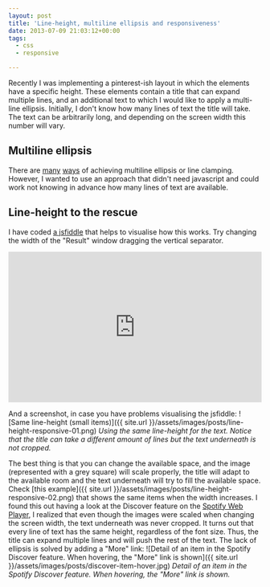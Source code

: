 ```yaml
---
layout: post
title: 'Line-height, multiline ellipsis and responsiveness'
date: 2013-07-09 21:03:12+00:00
tags:
  - css
  - responsive

---
```


Recently I was implementing a pinterest-ish layout in which the elements have a specific height. These elements contain a title that can expand multiple lines, and an additional text to which I would like to apply a multi-line ellipsis. Initially, I don't know how many lines of text the title will take. The text can be arbitrarily long, and depending on the screen width this number will vary.

## Multiline ellipsis

There are [many](http://css-tricks.com/line-clampin/) [ways](http://www.mobify.com/blog/multiline-ellipsis-in-pure-css/) of achieving multiline ellipsis or line clamping. However, I wanted to use an approach that didn't need javascript and could work not knowing in advance how many lines of text are available.

## Line-height to the rescue

I have coded [a jsfiddle](http://jsfiddle.net/vEvbG/5/) that helps to visualise how this works. Try
changing the width of the "Result" window dragging the vertical separator.

<iframe src="http://jsfiddle.net/vEvbG/5/embedded/result,html,css" height="300" width="100%" allowfullscreen="allowfullscreen" frameborder="0"></iframe>

And a screenshot, in case you have problems visualising the jsfiddle:
![Same line-height (small items)]({{ site.url }}/assets/images/posts/line-height-responsive-01.png)
_Using the same line-height for the text. Notice that the title can take a different amount of lines but the text underneath is not cropped._

The best thing is that you can change the available space, and the image (represented with a grey square) will scale properly, the title will adapt to the available room and the text underneath will try to fill the available space. Check [this example]({{ site.url }}/assets/images/posts/line-height-responsive-02.png) that shows the same items when the width increases. I found this out having a look at the Discover feature on the [Spotify Web Player](https://play.spotify.com), I realized that even though the images were scaled when changing the screen width, the text underneath was never cropped. It turns out that every line of text has the same height, regardless of the font size. Thus, the title can expand multiple lines and will push the rest of the text. The lack of ellipsis is solved by adding a "More" link:
![Detail of an item in the Spotify Discover feature. When hovering, the "More" link is shown]({{ site.url }}/assets/images/posts/discover-item-hover.jpg)
_Detail of an item in the Spotify Discover feature. When hovering, the "More" link is shown._
